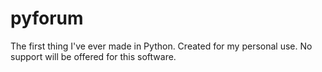 pyforum
=======

The first thing I've ever made in Python. Created for my personal use.
No support will be offered for this software.
